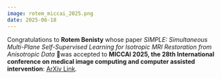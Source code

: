 ```yaml
---
image: rotem_miccai_2025.png
date: 2025-06-18
---
```


Congratulations to **Rotem Benisty** whose paper *SIMPLE: Simultaneous Multi-Plane Self-Supervised Learning for Isotropic MRI Restoration from Anisotropic Data* was accepted to **MICCAI 2025, the 28th International conference on medical image computing and computer assisted intervention**: [ArXiv Link](https://arxiv.org/abs/2408.13065).
